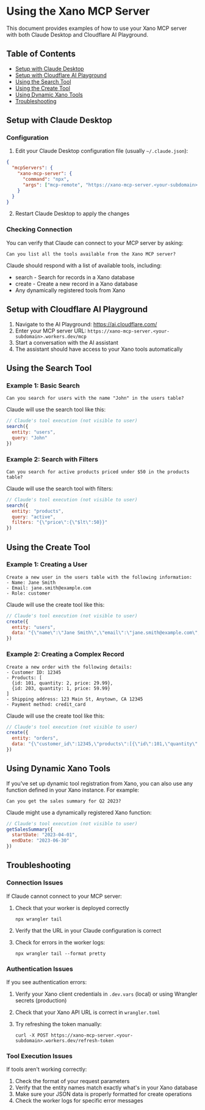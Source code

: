 # Using the Xano MCP Server

This document provides examples of how to use your Xano MCP server with both Claude Desktop and Cloudflare AI Playground.

## Table of Contents

- [Setup with Claude Desktop](#setup-with-claude-desktop)
- [Setup with Cloudflare AI Playground](#setup-with-cloudflare-ai-playground)
- [Using the Search Tool](#using-the-search-tool)
- [Using the Create Tool](#using-the-create-tool)
- [Using Dynamic Xano Tools](#using-dynamic-xano-tools)
- [Troubleshooting](#troubleshooting)

## Setup with Claude Desktop

### Configuration

1. Edit your Claude Desktop configuration file (usually `~/.claude.json`):

```json
{
  "mcpServers": {
    "xano-mcp-server": {
      "command": "npx",
      "args": ["mcp-remote", "https://xano-mcp-server.<your-subdomain>.workers.dev/sse"]
    }
  }
}
```

2. Restart Claude Desktop to apply the changes

### Checking Connection

You can verify that Claude can connect to your MCP server by asking:

```
Can you list all the tools available from the Xano MCP server?
```

Claude should respond with a list of available tools, including:
- search - Search for records in a Xano database
- create - Create a new record in a Xano database
- Any dynamically registered tools from Xano

## Setup with Cloudflare AI Playground

1. Navigate to the AI Playground: https://ai.cloudflare.com/
2. Enter your MCP server URL: `https://xano-mcp-server.<your-subdomain>.workers.dev/mcp`
3. Start a conversation with the AI assistant
4. The assistant should have access to your Xano tools automatically

## Using the Search Tool

### Example 1: Basic Search

```
Can you search for users with the name "John" in the users table?
```

Claude will use the search tool like this:

```javascript
// Claude's tool execution (not visible to user)
search({
  entity: "users", 
  query: "John"
})
```

### Example 2: Search with Filters

```
Can you search for active products priced under $50 in the products table?
```

Claude will use the search tool with filters:

```javascript
// Claude's tool execution (not visible to user)
search({
  entity: "products", 
  query: "active", 
  filters: "{\"price\":{\"$lt\":50}}"
})
```

## Using the Create Tool

### Example 1: Creating a User

```
Create a new user in the users table with the following information:
- Name: Jane Smith
- Email: jane.smith@example.com
- Role: customer
```

Claude will use the create tool like this:

```javascript
// Claude's tool execution (not visible to user)
create({
  entity: "users",
  data: "{\"name\":\"Jane Smith\",\"email\":\"jane.smith@example.com\",\"role\":\"customer\"}"
})
```

### Example 2: Creating a Complex Record

```
Create a new order with the following details:
- Customer ID: 12345
- Products: [
  {id: 101, quantity: 2, price: 29.99},
  {id: 203, quantity: 1, price: 59.99}
]
- Shipping address: 123 Main St, Anytown, CA 12345
- Payment method: credit_card
```

Claude will use the create tool like this:

```javascript
// Claude's tool execution (not visible to user)
create({
  entity: "orders",
  data: "{\"customer_id\":12345,\"products\":[{\"id\":101,\"quantity\":2,\"price\":29.99},{\"id\":203,\"quantity\":1,\"price\":59.99}],\"shipping_address\":\"123 Main St, Anytown, CA 12345\",\"payment_method\":\"credit_card\"}"
})
```

## Using Dynamic Xano Tools

If you've set up dynamic tool registration from Xano, you can also use any function defined in your Xano instance. For example:

```
Can you get the sales summary for Q2 2023?
```

Claude might use a dynamically registered Xano function:

```javascript
// Claude's tool execution (not visible to user)
getSalesSummary({
  startDate: "2023-04-01",
  endDate: "2023-06-30"
})
```

## Troubleshooting

### Connection Issues

If Claude cannot connect to your MCP server:

1. Check that your worker is deployed correctly
   ```
   npx wrangler tail
   ```

2. Verify that the URL in your Claude configuration is correct

3. Check for errors in the worker logs:
   ```
   npx wrangler tail --format pretty
   ```

### Authentication Issues

If you see authentication errors:

1. Verify your Xano client credentials in `.dev.vars` (local) or using Wrangler secrets (production)

2. Check that your Xano API URL is correct in `wrangler.toml`

3. Try refreshing the token manually:
   ```
   curl -X POST https://xano-mcp-server.<your-subdomain>.workers.dev/refresh-token
   ```

### Tool Execution Issues

If tools aren't working correctly:

1. Check the format of your request parameters
2. Verify that the entity names match exactly what's in your Xano database
3. Make sure your JSON data is properly formatted for create operations
4. Check the worker logs for specific error messages